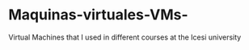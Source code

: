 # Maquinas-virtuales-VMs-
Virtual Machines that I used in different courses at the Icesi university

